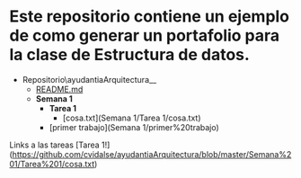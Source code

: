<h1>Este repositorio contiene un ejemplo de como generar un portafolio para la clase de Estructura de datos.</h1> 

- Repositorio\\ayudantiaArquitectura__
   - [README.md](README.md)
   - __Semana 1__
     - __Tarea 1__
       - [cosa.txt](Semana 1/Tarea 1/cosa.txt)
     - [primer trabajo](Semana 1/primer%20trabajo)
     
Links a las tareas 
[Tarea 1!] (https://github.com/cvidalse/ayudantiaArquitectura/blob/master/Semana%201/Tarea%201/cosa.txt)
     
     
     
     
     
     
     
     
     
     
     
     
     

